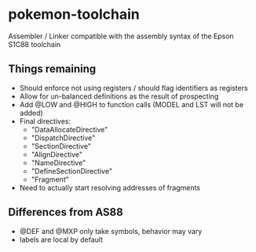 # pokemon-toolchain
Assembler / Linker compatible with the assembly syntax of the Epson S1C88 toolchain

## Things remaining
* Should enforce not using registers / should flag identifiers as registers
* Allow for un-balanced definitions as the result of prospecting
* Add @LOW and @HIGH to function calls (MODEL and LST will not be added)
* Final directives:
    * "DataAllocateDirective"
    * "DispatchDirective"
    * "SectionDirective"
    * "AlignDirective"
    * "NameDirective"
    * "DefineSectionDirective"
    * "Fragment"
 * Need to actually start resolving addresses of fragments

## Differences from AS88
* @DEF and @MXP only take symbols, behavior may vary
* labels are local by default
